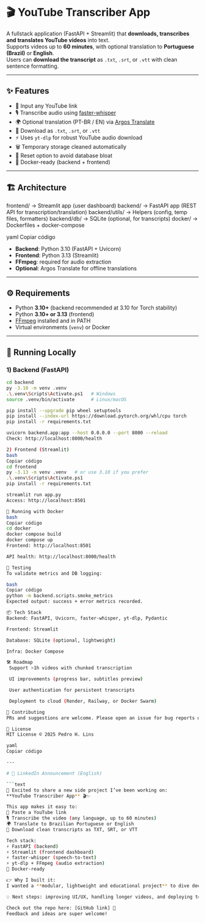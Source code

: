 # 🎬 YouTube Transcriber App

A fullstack application (FastAPI + Streamlit) that **downloads, transcribes and translates YouTube videos** into text.  
Supports videos up to **60 minutes**, with optional translation to **Portuguese (Brazil)** or **English**.  
Users can **download the transcript** as `.txt`, `.srt`, or `.vtt` with clean sentence formatting.

---

## ✨ Features
- 🔗 Input any YouTube link
- 🎙️ Transcribe audio using [faster-whisper](https://github.com/guillaumekln/faster-whisper)
- 🌍 Optional translation (PT-BR / EN) via [Argos Translate](https://github.com/argosopentech/argos-translate)
- 📄 Download as `.txt`, `.srt`, or `.vtt`
- ⚡ Uses `yt-dlp` for robust YouTube audio download
- 🗑️ Temporary storage cleaned automatically
- 🧹 Reset option to avoid database bloat
- 🐳 Docker-ready (backend + frontend)

---

## 🏗️ Architecture
frontend/ → Streamlit app (user dashboard)
backend/ → FastAPI app (REST API for transcription/translation)
backend/utils/ → Helpers (config, temp files, formatters)
backend/db/ → SQLite (optional, for transcripts)
docker/ → Dockerfiles + docker-compose

yaml
Copiar código

- **Backend**: Python 3.10 (FastAPI + Uvicorn)  
- **Frontend**: Python 3.13 (Streamlit)  
- **FFmpeg**: required for audio extraction  
- **Optional**: Argos Translate for offline translations  

---

## ⚙️ Requirements
- Python **3.10+** (backend recommended at 3.10 for Torch stability)
- Python **3.10+ or 3.13** (frontend)
- [FFmpeg](https://ffmpeg.org/download.html) installed and in PATH
- Virtual environments (`venv`) or Docker

---

## 🚀 Running Locally

### 1) Backend (FastAPI)
```bash
cd backend
py -3.10 -m venv .venv
.\.venv\Scripts\Activate.ps1   # Windows
source .venv/bin/activate      # Linux/macOS

pip install --upgrade pip wheel setuptools
pip install --index-url https://download.pytorch.org/whl/cpu torch
pip install -r requirements.txt

uvicorn backend.app:app --host 0.0.0.0 --port 8000 --reload
Check: http://localhost:8000/health

2) Frontend (Streamlit)
bash
Copiar código
cd frontend
py -3.13 -m venv .venv   # or use 3.10 if you prefer
.\.venv\Scripts\Activate.ps1
pip install -r requirements.txt

streamlit run app.py
Access: http://localhost:8501

🐳 Running with Docker
bash
Copiar código
cd docker
docker compose build
docker compose up
Frontend: http://localhost:8501

API health: http://localhost:8000/health

🧪 Testing
To validate metrics and DB logging:

bash
Copiar código
python -m backend.scripts.smoke_metrics
Expected output: success + error metrics recorded.

📦 Tech Stack
Backend: FastAPI, Uvicorn, faster-whisper, yt-dlp, Pydantic

Frontend: Streamlit

Database: SQLite (optional, lightweight)

Infra: Docker Compose

🛠️ Roadmap
 Support >1h videos with chunked transcription

 UI improvements (progress bar, subtitles preview)

 User authentication for persistent transcripts

 Deployment to cloud (Render, Railway, or Docker Swarm)

🤝 Contributing
PRs and suggestions are welcome. Please open an issue for bug reports or feature requests.

📜 License
MIT License © 2025 Pedro H. Lins

yaml
Copiar código

---

# 📢 LinkedIn Announcement (English)

```text
🚀 Excited to share a new side project I’ve been working on:  
**YouTube Transcriber App** 🎬✨

This app makes it easy to:
🔗 Paste a YouTube link  
🎙️ Transcribe the video (any language, up to 60 minutes)  
🌍 Translate to Brazilian Portuguese or English  
📄 Download clean transcripts as TXT, SRT, or VTT  

Tech stack:
⚡ FastAPI (backend)  
⚡ Streamlit (frontend dashboard)  
⚡ faster-whisper (speech-to-text)  
⚡ yt-dlp + FFmpeg (audio extraction)  
🐳 Docker-ready  

👉 Why I built it:  
I wanted a **modular, lightweight and educational project** to dive deeper into **FastAPI, Streamlit, and Whisper-based transcription pipelines** — while keeping it practical and user-friendly.  

💡 Next steps: improving UI/UX, handling longer videos, and deploying to the cloud.

Check out the repo here: [GitHub link] 🔗  
Feedback and ideas are super welcome!